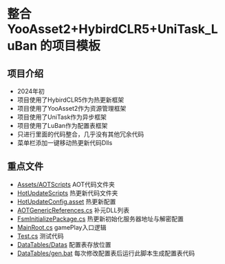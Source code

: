 ﻿# 整合YooAsset2+HybirdCLR5+UniTask_LuBan 的项目模板
## 项目介绍
- 2024年初
- 项目使用了HybirdCLR5作为热更新框架
- 项目使用了YooAsset2作为资源管理框架
- 项目使用了UniTask作为异步框架
- 项目使用了LuBan作为配置表框架
- 只进行里面的代码整合，几乎没有其他冗余代码
- 菜单栏添加一键移动热更新代码Dlls
## 重点文件
- [Assets/AOTScripts](Assets/AOTScripts) AOT代码文件夹
- [HotUpdateScripts](Assets/HotUpdateScripts) 热更新代码文件夹
- [HotUpdateConfig.asset](Assets/Resources/HotUpdateConfig.asset) 热更新配置
- [AOTGenericReferences.cs](Assets/HybridCLRGenerate/AOTGenericReferences.cs) 补元DLL列表
- [FsmInitializePackage.cs](Assets/AOTScripts/MainRoot/PatchLogic/FsmNode/FsmInitializePackage.cs) 热更新初始化服务器地址与解密配置
- [MainRoot.cs](Assets%2FAOTScripts%2FMainRoot%2FMainRoot.cs) gamePlay入口逻辑
- [Test.cs](Assets%2FHotUpdateScripts%2FTestTools%2FTest.cs) 测试代码
- [DataTables/Datas](DataTables/Datas) 配置表存放位置
- [DataTables/gen.bat](DataTables/gen.bat) 每次修改配置表后运行此脚本生成配置表代码